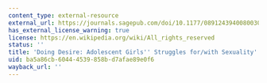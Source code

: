 ```yaml
---
content_type: external-resource
external_url: https://journals.sagepub.com/doi/10.1177/089124394008003003
has_external_license_warning: true
license: https://en.wikipedia.org/wiki/All_rights_reserved
status: ''
title: 'Doing Desire: Adolescent Girls'' Struggles for/with Sexuality'
uid: ba5a86cb-6044-4539-858b-d7afae89e0f6
wayback_url: ''
---
```

